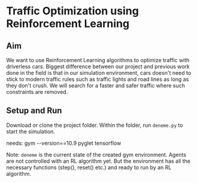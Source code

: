 # Traffic Optimization using Reinforcement Learning


## Aim
We want to use Reinforcement Learning algorithms to optimize traffic 
with driverless cars. Biggest difference between our project and previous
 work done in the field is that in our simulation environment, cars 
 doesn't need to stick to modern traffic rules such as traffic lights and 
 road lines as long as they don't crush. We will search for a faster and safer
  traffic where such constraints are removed. 

## Setup and Run
Download or clone the project folder. Within the folder,
run `deneme.py` to start the simulation. 

needs: 
gym --version==10.9
pyglet
tensorflow

Note: `deneme` is the current state of the created gym environment. 
Agents are not controlled with an RL algorithm yet. But the environment has all the 
necessary functions (step(), reset() etc.) and ready to run by an RL algorithm. 
